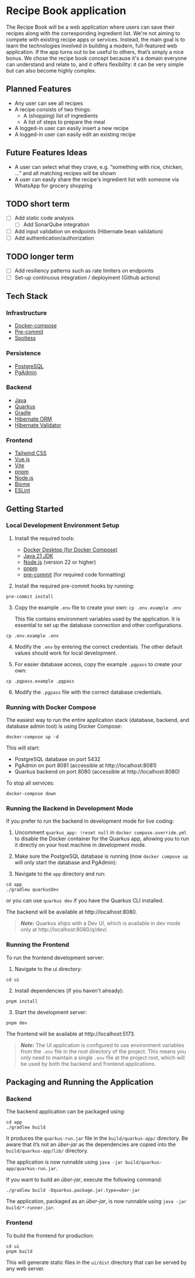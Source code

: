 # Recipe Book application

The Recipe Book will be a web application where users can save their recipes along with the corresponding ingredient
list. We're not aiming to compete with existing recipe apps or services. Instead, the main goal is to learn the
technologies involved in building a modern, full-featured web application. If the app turns out to be useful to others,
that’s simply a nice bonus. We chose the recipe book concept because it's a domain everyone can understand and relate
to, and it offers flexibility: it can be very simple but can also become highly complex.

## Planned Features

* Any user can see all recipes
* A recipe consists of two things:
    * A (shopping) list of ingredients
    * A list of steps to prepare the meal
* A logged-in user can easily insert a new recipe
* A logged-in user can easily edit an existing recipe

## Future Features Ideas

* A user can select what they crave, e.g. “something with rice, chicken, …” and all matching recipes will be shown
* A user can easily share the recipe's ingredient list with someone via WhatsApp for grocery shopping

## TODO short term
- [ ] Add static code analysis
  - [ ] Add SonarQube integration
- [ ] Add input validation on endpoints (Hibernate bean validation)
- [ ] Add authentication/authorization

## TODO longer term
- [ ] Add resiliency patterns such as rate limiters on endpoints
- [ ] Set-up continuous integration / deployment (Github actions)

## Tech Stack

### Infrastructure

* [Docker-compose](https://docs.docker.com/compose/)
* [Pre-commit](https://pre-commit.com/)
* [Spotless](https://spotless.dev/)

### Persistence 

* [PostgreSQL](https://www.postgresql.org/)
* [PgAdmin](https://www.pgadmin.org/)

### Backend

* [Java](https://www.oracle.com/java/) 
* [Quarkus](https://quarkus.io/)
* [Gradle](https://gradle.org/)
* [Hibernate ORM](https://hibernate.org/orm/)
* [Hibernate Validator](https://hibernate.org/validator/)

### Frontend

* [Tailwind CSS](https://tailwindcss.com/)
* [Vue.js](https://vuejs.org/)
* [Vite](https://vitejs.dev/)
* [pnpm](https://pnpm.io/)
* [Node.js](https://nodejs.org/en/)
* [Biome](https://biomejs.dev/)
* [ESLint](https://eslint.org/)

## Getting Started

### Local Development Environment Setup

1. Install the required tools:

   - [Docker Desktop (for Docker Compose)](https://docs.docker.com/get-docker/)
   - [Java 21 JDK](https://www.oracle.com/java/technologies/javase/jdk21-archive-downloads.html)
   - [Node.js](https://nodejs.org/en/download/) (version 22 or higher)
   - [pnpm](https://pnpm.io/installation) 
   - [pre-commit](https://pre-commit.com/#install) (for required code formatting)

2. Install the required pre-commit hooks by running:
```shell
pre-commit install
```

3. Copy the example `.env` file to create your own: `cp .env.example .env`

   This file contains environment variables used by the application. It is essential to set up the database connection and other configurations.
```shell script
cp .env.example .env
```
4. Modify the `.env` by entering the correct credentials. The other default values should work for local development.

5. For easier database access, copy the example `.pgpass` to create your own:
```shell script
cp .pgpass.example .pgpass
```

6. Modify the `.pgpass` file with the correct database credentials.

### Running with Docker Compose

The easiest way to run the entire application stack (database, backend, and database admin tool) is using Docker Compose:

```shell script
docker-compose up -d
```

This will start:
- PostgreSQL database on port 5432
- PgAdmin on port 8081 (accessible at http://localhost:8081)
- Quarkus backend on port 8080 (accessible at http://localhost:8080)

To stop all services:

```shell script
docker-compose down
```

### Running the Backend in Development Mode

If you prefer to run the backend in development mode for live coding:

1. Uncomment `quarkus_app: !reset null` in `docker compose.override.yml` to disable the Docker container for the Quarkus 
   app, allowing you to run it directly on your host machine in development mode.

2. Make sure the PostgreSQL database is running (now `docker compose up` will only start the database and PgAdmin):

3. Navigate to the `app` directory and run:

```shell script
cd app
./gradlew quarkusDev
```

or you can use `quarkus dev` if you have the Quarkus CLI installed.

The backend will be available at http://localhost:8080.

> **_Note:_**  Quarkus ships with a Dev UI, which is available in dev mode only at http://localhost:8080/q/dev/.

### Running the Frontend

To run the frontend development server:

1. Navigate to the ui directory:

```shell script
cd ui
```

2. Install dependencies (if you haven't already):

```shell script
pnpm install
```

3. Start the development server:

```shell script
pnpm dev
```

The frontend will be available at http://localhost:5173.

> **_Note:_** The UI application is configured to use environment variables from the `.env` file in the root directory of the project. This means you only need to maintain a single `.env` file at the project root, which will be used by both the backend and frontend applications.

## Packaging and Running the Application

### Backend

The backend application can be packaged using:

```shell script
cd app
./gradlew build
```

It produces the `quarkus-run.jar` file in the `build/quarkus-app/` directory.
Be aware that it’s not an _über-jar_ as the dependencies are copied into the `build/quarkus-app/lib/` directory.

The application is now runnable using `java -jar build/quarkus-app/quarkus-run.jar`.

If you want to build an _über-jar_, execute the following command:

```shell script
./gradlew build -Dquarkus.package.jar.type=uber-jar
```

The application, packaged as an _über-jar_, is now runnable using `java -jar build/*-runner.jar`.

### Frontend

To build the frontend for production:

```shell script
cd ui
pnpm build
```

This will generate static files in the `ui/dist` directory that can be served by any web server.